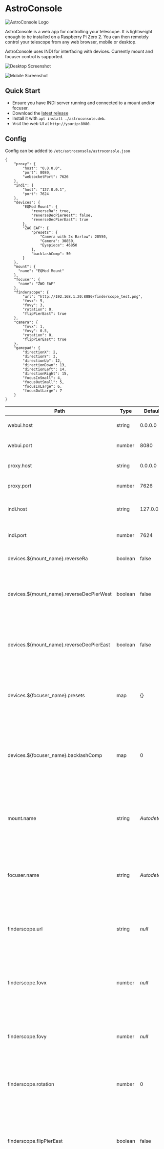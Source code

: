 # AstroConsole

![AstroConsole Logo](www/android-chrome-192x192.png)

AstroConsole is a web app for controlling your telescope. It is lightweight enough to be installed on a Raspberry Pi Zero 2. You can then remotely control your telescope from any web browser, mobile or desktop.

AstroConsole uses INDI for interfacing with devices. Currently mount and focuser control is supported.

![Desktop Screenshot](docs/screenshot_desktop.png)

![Mobile Screenshot](docs/screenshot_mobile.png)

## Quick Start

* Ensure you have INDI server running and connected to a mount and/or focuser.
* Download the [latest release](https://github.com/kierenbeckett/astroconsole/releases/latest/download/astroconsole.deb)
* Install it with `apt install ./astroconsole.deb`.
* Visit the web UI at `http://yourip:8080`.

## Config

Config can be added to `/etc/astroconsole/astroconsole.json`

```
{
    "proxy": {
        "host": "0.0.0.0",
        "port": 8080,
        "websocketPort": 7626
    },
    "indi": {
        "host": "127.0.0.1",
        "port": 7624
    },
    "devices": {
        "EQMod Mount": {
            "reverseRa": true,
            "reverseDecPierWest": false,
            "reverseDecPierEast": true
        },
        "ZWO EAF": {
            "presets": {
                "Camera with 2x Barlow": 28550,
                "Camera": 30850,
                "Eyepiece": 46850
            },
            "backlashComp": 50
        }
    },
    "mount": {
      "name": "EQMod Mount"
    },
    "focuser": {
      "name": "ZWO EAF"
    },
    "finderscope": {
        "url": "http://192.168.1.20:8080/finderscope_test.png",
        "fovx": 5,
        "fovy": 3,
        "rotation": 0,
        "flipPierEast": true
    },
    "camera": {
        "fovx": 1,
        "fovy": 0.5,
        "rotation": 0,
        "flipPierEast": true
    },
    "gamepad": {
        "directionX": 2,
        "directionY": 3,
        "directionUp": 12,
        "directionDown": 13,
        "directionLeft": 14,
        "directionRight": 15,
        "focusInSmall": 4,
        "focusOutSmall": 5,
        "focusInLarge": 6,
        "focusOutLarge": 7
    }
}
```

| Path                                     | Type      | Default      | Description |
|------------------------------------------|-----------|--------------|-------------|
| webui.host                               | string    | 0.0.0.0      | Host to bind to for web UI |
| webui.port                               | number    | 8080         | Port to listen on for the web UI |
| proxy.host                               | string    | 0.0.0.0      | Host to bind to for web->INDI proxy |
| proxy.port                               | number    | 7626         | Port to listen on for web->INDI proxy |
| indi.host                                | string    | 127.0.0.1    | The INDI server host to connect to |
| indi.port                                | number    | 7624         | The INDI server port to connect to |
| devices.${mount_name}.reverseRa          | boolean   | false        | Reverse left/right buttons |
| devices.${mount_name}.reverseDecPierWest | boolean   | false        | Reverse up/down buttons when the pier side is west (pointing east) |
| devices.${mount_name}.reverseDecPierEast | boolean   | false        | Reverse up/down buttons when the pier side is east (pointing west) |
| devices.${focuser_name}.presets          | map       | {}           | A map of focuser presets to jump to, friendly name => focuser value |
| devices.${focuser_name}.backlashComp     | map       | 0            | When focusing outward, overshoot by the given amount then correct with an inward focus to compensate for backlash |
| mount.name                               | string    | *Autodetect* | The INDI device name for the mount, if not specified the first one seen will be used |
| focuser.name                             | string    | *Autodetect* | The INDI device name for the focuser, if not specified the first one seen will be used |
| finderscope.url                          | string    | *null*       | The URL of a video feed to a webcam being used as a finderscope, see below |
| finderscope.fovx                         | number    | *null*       | The horizontal FOV of your finderscope in decimal degrees, used to draw FOV squares |
| finderscope.fovy                         | number    | *null*       | The vertical FOV of your finderscope in decimal degrees, used to draw FOV squares |
| finderscope.rotation                     | number    | 0            | The rotation of your finderscope on your rig, so the UI can match, see below |
| finderscope.flipPierEast                 | boolean   | false        | Whether the rotation of your finderscope should be flipped when the pier side is east (pointing west) |
| camera.fovx                              | number    | *null*       | The horizontal FOV of your camera in decimal degrees, used to draw FOV squares |
| camera.fovy                              | number    | *null*       | The vertical FOV of your camera in decimal degrees, used to draw FOV squares |
| camera.rotation                          | number    | 0            | The rotation of your camera on your rig, so the UI can match, see below |
| camera.flipPierEast                      | boolean   | false        | Whether the rotation of your camera should be flipped when the pier side is east (pointing west) |
| gamepad.directionX                       | number    | 2            | The ID of the X axis of an analogue stick to control direction, defaults to what is normally the right stick |
| gamepad.directionY                       | number    | 3            | The ID of the Y axis of an analogue stick to control direction, defaults to what is normally the right stick |
| gamepad.directionUp                      | number    | 12           | The ID of the button to move up, defaults to what is normally the dpad |
| gamepad.directionDown                    | number    | 13           | The ID of the button to move down, defaults to what is normally the dpad |
| gamepad.directionLeft                    | number    | 14           | The ID of the button to move left, defaults to what is normally the dpad |
| gamepad.directionRight                   | number    | 15           | The ID of the button to move right, defaults to what is normally the dpad |
| gamepad.focusInSmall                     | number    | 4            | The ID of the button to focus inward a small amount, defaults to what is normally the left shoulder button |
| gamepad.focusOutSmall                    | number    | 5            | The ID of the button to focus outward a small amount, defaults to what is normally the right shoulder button |
| gamepad.focusInLarge                     | number    | 6            | The ID of the button to focus inward a large amount, defaults to what is normally the left trigger |
| gamepad.focusOutLarge                    | number    | 7            | The ID of the button to focus outward a large amount, defaults to what is normally the right trigger |

Note that some properties need their INDI device name including e.g. `devices.${mount_name}.reverseRa` might be `devices."EQMod Mount".reverseRa`. This allows multiple mounts/focusers to be used without needing to change the config file each time.

Changes to most config takes effect when reloading the web UI. You only need to restart AstroConsole when changing the `webui`, `proxy` and `indi` sections.

### Finderscope Webcam

AstroConsole supports the use of a webcam as a digital finderscope. Your webcam needs to be streamable over HTTP, set the URL to your webcam using `finderscope.url`.

If you are running AstroConsole on a Pi you can plug a webcam into the Pi and install [µStreamer](https://github.com/pikvm/ustreamer) to make it available over HTTP.

### Aligning the Direction of Devices

All the devices in AstroConsole should be aligned such that up is towards the north celestial pole. Configure your devices in the following order:

**Sky Map**

* The sky map is configured by default. It can be used to help align the other devices.

**Mount Up/Down/Left/Right**

* Move your mount to point east, low on the horizon.
* Press left and the map should pan left, if it pans right set `devices.${mount_name}.reverseRa=true`.
* Press up and the map should pan up, if it pans down set `devices.${mount_name}.reverseDecPierWest=true`.
* Move your mount to point west, low on the horizon.
* Press up and the map should pan up, if it pans down set `devices.${mount_name}.reverseDecPierEast=true`.

**Finderscope and Camera**

* Move your mount to point east, low on the horizon.
* If your finderscope is upright in this position leave `finderscope.rotation=0`.
* If your finderscope is rotated clockwise 90 degrees set `finderscope.rotation=90`.
* Reload AstroConsole, the view from the finderscope should match the view from the map and pressing left/up should pan left/up.
* Move your mount to point west, low on the horizon.
* Normally at this point your camera will have flipped by 180, if so set `camera.flipPierEast=true`.
* Repeat for your camera if required.

### Gamepad Support

AstroConsole supports controlling both the mount and focuser using a gamepad. The default mapping is shown below:

![Gamepad Mapping](docs/gamepad.png)

Buttons can be re-mapped via the configuration above. To verify that your gamepad is compatible and to confirm the button IDs, you can use [this site](https://hardwaretester.com/gamepad).

The four directional buttons on the gamepad function the same way as the on-screen UI buttons: press to move and release to stop, using the rate set on the slider. The analog stick additionally supports variable rates: pushing the stick to the edge will use the full rate set on the slider, while partially deflecting the stick will use half that rate.

## FAQs

### What mounts and focusers are supported?

In theory any mount/focuser supported by INDI should work. So far it has only been tested on the EQMod and ZWO EAF drivers. If it works for your device please let me know.

### How do I run INDI server?

There are many ways to run INDI server:

* Have [Kstars/Ekos](https://kstars.kde.org/) run it for you.
* Setup [Astroberry](https://www.astroberry.io/).
* Use [INDI Web Manager](https://github.com/knro/indiwebmanager).
* Run it directly via systemd.

I recommend installing INDI and AstroConsole on a Raspberry Pi (even a Zero 2 will do) and then using systemd to run them both automatically. The easiest path to installing INDI on the Pi is to install Ubuntu and then use the following package repo:

```
sudo apt-add-repository ppa:mutlaqja/ppa
sudo apt install indi-full
```

### How do I set my mount location, or other device settings?

You can set properties of your devices using `indi_setprop`, for example to set your location:

```
indi_setprop "EQMod Mount.GEOGRAPHIC_COORD.LAT=64.5;LONG=340.75;ELEV=100"
```

Latitude is between -90 and 90, longitude is between 0 and 360 where 20 east would be 20 and 20 west would be 340. Both are decimal

To set an EQMod Mount's USB device and baud rate:

```
indi_setprop "EQMod Mount.DEVICE_PORT.PORT=/dev/serial/by-id/my-webcam-name-port0"
indi_setprop "EQMod Mount.DEVICE_BAUD_RATE.115200=On"
```

To check they are set run `indi_getprop`, for example `indi_getprop "EQMod Mount.GEOGRAPHIC_COORD.*"`.

### What IP should I use to see the web UI?

The IP address needs to be a local one, rather than your public IP.

Normally, you would run AstroConsole on a Raspberry Pi that is connected to the same Wi-Fi network as your laptop or mobile. In this case, use the local IP address of the Pi, often something like `192.168.x.x` or `10.10.x.x`.

If you are running AstroConsole on the same laptop you are accessing it from, you can use `127.0.0.1`.

### Can I access the web UI over the internet?

With additional tools, yes.

⚠️  **Do not expose AstroConsole directly to the internet via your router’s port forwarding.** It does not have authentication and has not been security-hardened.

* Use a VPN such as [Tailscale](https://tailscale.com/) or [WireGuard](https://www.wireguard.com/) to access your internal network remotely, then use the local IP as above.  
* Proxy the web UI using a tunnel service such as [Ngrok](https://ngrok.com/) or [Cloudflare Tunnel](https://developers.cloudflare.com/cloudflare-one/connections/connect-networks/). Make sure you configure some authentication.

Note that there are at least a couple of ports that need to be exposed:

* The web UI port, default 8080.
* The web->INDI proxy port, default 7626.
* If you have a local finderscope URL, the IP/port for that.
* You do not need to expose the INDI port.

### How can I control my camera?

AstroConsole's main aim is to provide a lightweight way to control a telescope mount and focuser without needing a laptop. This is primarily to assist with visual astronomy. It can also be used as a companion app when doing planetary or DSO imaging, in conjunction with software such as FireCapture or Ekos, as follows:

```mermaid
flowchart LR
    C[Camera]
    M[Mount]
    F[Focuser]
    PI[Pi, INDI+AstroConsole]
    P[Phone]
    L[Laptop, FireCapture / Ekos+INDI]

    PI ---|USB| M
    PI ---|USB| F
    P ---|Wi-Fi| PI
    L ---|USB| C
    L ---|Wi-Fi| PI
```

This way you always have basic control of your rig via AstroConsole and can then quickly swap from visual to a full laptop setup by connecting a single cable to the camera, without disturbing your mount.

To connect Ekos to your camera directly at the same time as your mount/focuser via the INDI running on the Pi you can use INDI chaining as follows:

![EKOS Remote](docs/screenshot_ekosremote.png)

Where the IP in the remote field is the IP of your Pi.

Camera support may be added directly to AstroConsole at a later date.

### What frame of reference are the RA/Dec coordinates in?

The coordinates returned by the mount are shown as-is on the telescope card, they are expected to be JNow[^1].

The sky map also shows JNow:

 * When searching for the Sun, Moon, or planets, their JNow positions are calculated.
 * When searching for stars and deep-sky objects, their catalog J2000 positions are transformed into the equinox of date. These remain essentially heliocentric rather than topocentric, but for practical purposes the difference is negligible.
 * When entering coordinates they are expected to be JNow.

[^1]: **JNow** — Topocentric equatorial coordinates using the equinox of date (i.e. the RA/Dec you would expect after polar alignment, before any additional transformation).

## Author

© 2025 [Kieren Beckett](https://kierenb.net)

Distributed under the GNU General Public License v3.0. See [LICENSE](LICENSE) for more information.
